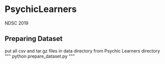# PsychicLearners
NDSC 2019

## Preparing Dataset
put all csv and tar.gz files in data directory
from Psychic Learners directory
"""
python prepare_dataset.py
"""
